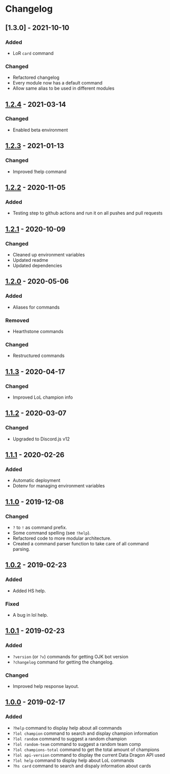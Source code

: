# Changelog

## [1.3.0] - 2021-10-10

### Added

- LoR `card` command

### Changed

- Refactored changelog
- Every module now has a default command
- Allow same alias to be used in different modules

## [1.2.4] - 2021-03-14

### Changed

- Enabled beta environment

## [1.2.3] - 2021-01-13

### Changed

- Improved !help command

## [1.2.2] - 2020-11-05

### Added

- Testing step to github actions and run it on all pushes and pull requests

## [1.2.1] - 2020-10-09

### Changed

- Cleaned up environment variables
- Updated readme
- Updated dependencies

## [1.2.0] - 2020-05-06

### Added

- Aliases for commands

### Removed

- Hearthstone commands

### Changed

- Restructured commands

## [1.1.3] - 2020-04-17

### Changed

- Improved LoL champion info

## [1.1.2] - 2020-03-07

### Changed

- Upgraded to Discord.js v12

## [1.1.1] - 2020-02-26

### Added

- Automatic deployment
- Dotenv for managing environment variables

## [1.1.0] - 2019-12-08

### Changed

- `?` to `!` as command prefix.
- Some command spelling (see `!help`).
- Refactored code to more modular architecture.
- Created a command parser function to take care of all command parsing.

## [1.0.2] - 2019-02-23

### Added

- Added HS help.

### Fixed

- A bug in lol help.

## [1.0.1] - 2019-02-23

### Added

- `?version` (or `?v`) commands for getting OJK bot version
- `?changelog` command for getting the changelog.

### Changed

- Improved help response layout.

## [1.0.0] - 2019-02-17

### Added

- `?help` command to display help about all commands
- `?lol champion` command to search and display champion information
- `?lol random` command to suggest a random champion
- `?lol random-team` command to suggest a random team comp
- `?lol champions-total` command to get the total amount of champions
- `?lol api-version` command to display the current Data Dragon API used
- `?lol help` command to display help about LoL commands
- `?hs card` command to search and dispaly information about cards

[unreleased]: https://github.com/Janchu/ojk-discord-bot/compare/v1.2.3...HEAD
[1.2.4]: https://github.com/Janchu/ojk-discord-bot/compare/v1.2.3...v1.2.4
[1.2.3]: https://github.com/Janchu/ojk-discord-bot/compare/v1.2.2...v1.2.3
[1.2.2]: https://github.com/Janchu/ojk-discord-bot/compare/v1.2.1...v1.2.2
[1.2.1]: https://github.com/Janchu/ojk-discord-bot/compare/v1.2.0...v1.2.1
[1.2.0]: https://github.com/Janchu/ojk-discord-bot/compare/v1.1.3...v1.2.0
[1.1.3]: https://github.com/Janchu/ojk-discord-bot/compare/v1.1.2...v1.1.3
[1.1.2]: https://github.com/Janchu/ojk-discord-bot/compare/v1.1.1...v1.1.2
[1.1.1]: https://github.com/Janchu/ojk-discord-bot/compare/v1.1.0...v1.1.1
[1.1.0]: https://github.com/Janchu/ojk-discord-bot/compare/v1.0.2...v1.1.0
[1.0.2]: https://github.com/Janchu/ojk-discord-bot/compare/v1.0.1...v0.0.2
[1.0.1]: https://github.com/Janchu/ojk-discord-bot/compare/v1.0.0...v1.0.1
[1.0.0]: https://github.com/Janchu/ojk-discord-bot/releases/tag/v1.0.0
